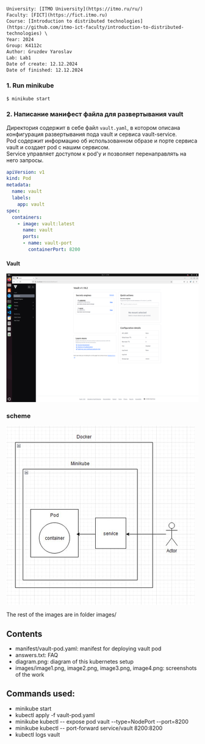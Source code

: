 ```
University: [ITMO University](https://itmo.ru/ru/) 
Faculty: [FICT](https://fict.itmo.ru) 
Course: [Introduction to distributed technologies](https://github.com/itmo-ict-faculty/introduction-to-distributed-technologies) \
Year: 2024
Group: K4112c
Author: Gruzdev Yaroslav
Lab: Lab1
Date of create: 12.12.2024
Date of finished: 12.12.2024
```

### 1. Run minikube
    $ minikube start

### 2. Написание манифест файла для развертывания vault
Директория содержит в себе файл `vault.yaml`, в котором описана конфигурация развертывания пода vault и сервиса vault-service.  
Pod содержит информацию об использованном образе и порте сервиса vault и создает pod с нашим сервисом.  
Service управляет доступом к pod'у и позволяет перенаправлять на него запросы.

``` yaml
apiVersion: v1
kind: Pod                                            
metadata:
  name: vault
  labels:
    app: vault                         
spec:                                                
  containers:
    - image: vault:latest
      name: vault                             
      ports:
      - name: vault-port
        containerPort: 8200
```
#### Vault
![Vault log in](images/image1.png)

### scheme
![Scheme](images/diagram.png)

The rest of the images are in folder images/

## Contents
- manifest/vault-pod.yaml: manifest for deploying vault pod
- answers.txt: FAQ
- diagram.png: diagram of this kubernetes setup
- images/image1.png, image2.png, image3.png, image4.png: screenshots of the work

## Commands used:
- minikube start
- kubectl apply -f vault-pod.yaml
- minikube kubectl -- expose pod vault --type=NodePort --port=8200
- minikube kubectl -- port-forward service/vault 8200:8200
- kubectl logs vault

